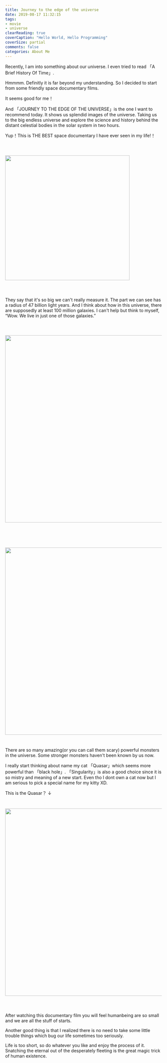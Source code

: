 ```yaml
---
title: Journey to the edge of the universe
date: 2019-08-17 11:32:15
tags:
- movie
- universe
clearReading: true
coverCaption: "Hello World, Hello Programming"
coverSize: partial
comments: false
categories: About Me
---
```

Recently, I am into something about our universe.
I even tried to read 「A Brief History Of Time」.

Hmmmm. Definitly it is far beyond my understanding. So I decided to start from some friendly space documentary films.

It seems good for me！

And 「JOURNEY TO THE EDGE OF THE UNIVERSE」is the one I want to recommend today. It shows us splendid images of the universe.
Taking us to the big endless universe and explore the science and history behind the distant celestial bodies in the solar system in two hours.

Yup！This is THE BEST space documentary I have ever seen in my life!！

<!--more-->
<img src="./1.jpg" style="width:400px;margin:40px 0">

They say that it's so big we can't really measure it. 
The part we can see has a radius of 47 billion light years.
And I think about how in this universe, there are supposedly at least 100 million galaxies.
I can't help but think to myself, “Wow. We live in just one of those galaxies.”

<img src="./2.jpg" style="width:600px;margin:40px 0">

<img src="./4.jpg" style="width:600px;margin:40px 0">
There are so many amazing(or you can call them scary) powerful monsters in the universe. Some stronger monsters haven't been known by us now.

I really start thinking about name my cat 「Quasar」which seems more powerful than 「black hole」.
「Singularity」is also a good choice since it is so mistry and meaning of a new start.
 Even tho I dont own a cat now but I am serious to pick a special name for my kitty XD.

This is the Quasar？
↓
<img src="./3.jpg" style="width:600px;margin:40px 0">

After watching this documentary film you will feel humanbeing are so small and we are all the stuff of starts.

Another good thing is that I realized there is no need to take some little trouble things which bug our life sometimes too seriously.

Life is too short, so do whatever you like and enjoy the process of it.
Snatching the eternal out of the desperately fleeting is the great magic trick of human existence.